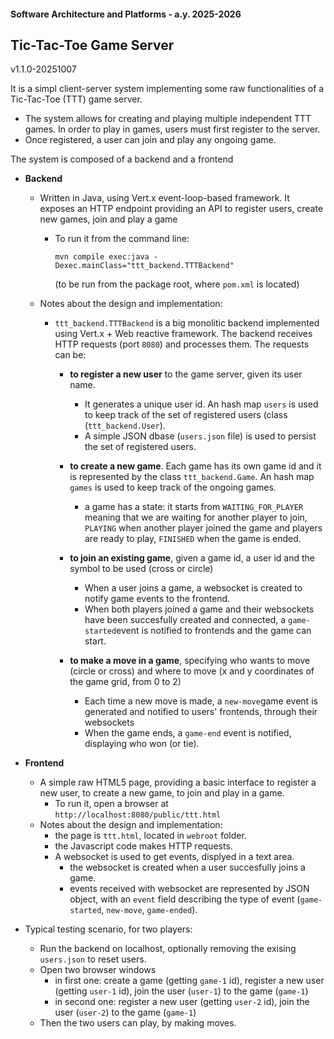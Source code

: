 #### Software Architecture and Platforms - a.y. 2025-2026

## Tic-Tac-Toe Game Server   

v1.1.0-20251007

It is a simpl client-server  system implementing some raw functionalities of a Tic-Tac-Toe (TTT) game server. 
 - The system allows for creating and playing multiple independent TTT games. In order to play in games, users must first register to the server.
 - Once registered, a user can join and play any ongoing game. 

The system is composed of a backend and a frontend

- **Backend**
  - Written in Java, using Vert.x event-loop-based framework. It exposes an HTTP endpoint providing an API to register users, create new games,  join and play a game

    - To run it from the command line:

      `mvn compile exec:java -Dexec.mainClass="ttt_backend.TTTBackend"`   

      (to be run from the package root, where `pom.xml` is located)
  
  - Notes about the design and implementation: 
    - `ttt_backend.TTTBackend` is a big monolitic backend implemented using Vert.x + Web reactive framework. The backend receives HTTP requests (port `8080`) and processes them. The requests can be: 
      - **to register a new user** to the game server, given its user name. 
        - It generates a unique user id. An hash map `users` is used to keep track of the set of registered users (class (`ttt_backend.User`). 
        - A simple JSON dbase (`users.json` file) is used to persist the set of registered users.  
      - **to create a new game**. Each game has its own game id and it is represented by the class `ttt_backend.Game`. An hash map `games` is used to keep track of the ongoing games.
        - a game has a state: it starts from `WAITING_FOR_PLAYER` meaning that we are waiting for another player to join, `PLAYING` when another player joined the game and players are ready to play, `FINISHED` when the game is ended.
      - **to join an existing game**, given a game id, a user id and the symbol to be used (cross or circle)
        - When a user joins a game, a websocket is created to notify game events to the frontend. 
        - When both players joined a game and their websockets have been succesfully created and connected, a `game-started`event is notified to frontends and the game can start. 
        
      - **to make a move in a game**, specifying who wants to move (circle or cross) and where to move (x and y coordinates of the game grid, from 0 to 2)
        - Each time a new move is made, a `new-move`game event is generated and notified to users' frontends, through their websockets   
        - When the game ends, a `game-end` event is notified, displaying who won (or tie).

  
  
- **Frontend** 
  - A simple raw HTML5 page, providing a basic interface to register a new user, to create a new game, to join and play in a game.
    - To run it, open a browser at `http://localhost:8080/public/ttt.html`
  - Notes about the design and implementation: 
    - the page is `ttt.html`, located in `webroot` folder.  
    - the Javascript code makes HTTP requests. 
    - A websocket is used to get events, displyed in a text area. 
      - the websocket is created when a user succesfully joins a game.
      - events received with websocket are represented by JSON object, with an `event` field describing the type of event (`game-started`, `new-move`, `game-ended`). 
 
- Typical testing scenario, for two players:
  - Run the backend on localhost, optionally removing the exising `users.json` to reset users. 
  - Open two browser windows
    - in first one: create a game (getting `game-1` id), register a new user (getting `user-1` id), join the user (`user-1`) to the game (`game-1`)
    - in second one: register a new user (getting `user-2` id), join the user (`user-2`) to the game (`game-1`)
  - Then the two users can play, by making moves. 
   
       
